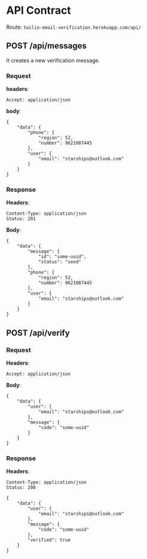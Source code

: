 # API Contract
Route: `twilio-email-verification.herokuapp.com/api/`

## POST /api/messages
It creates a new verification message.

### Request
**headers**:
```
Accept: application/json
```
**body**:
```
{
	"data": {
		"phone": {
			"region": 52,
			"number": 9621087445
		},
		"user": {
			"email": "starships@outlook.com"
		}
	}
}
```

### Response
**Headers**:
```
Content-Type: application/json
Status: 201
```
**Body**:
```
{
	"data": {
		"message": {
			"id": "some-uuid",
			"status": "send"
		},
		"phone": {
			"region": 52,
			"number": 9621087445
		},
		"user": {
			"email": "starships@outlook.com"
		}
	}
}
```

## POST /api/verify

### Request
**Headers**:
```
Accept: application/json
```

**Body**:
```
{
	"data": {
		"user": {
			"email": "starships@outlook.com"
		},
		"message": {
			"code": "some-uuid"
		}
	}
}
```

### Response
**Headers**:
```
Content-Type: application/json
Status: 200
```

```
{
	"data": {
		"user": {
			"email": "starships@outlook.com"
		},
		"message": {
			"code": "some-uuid"
		},
		"verified": true
	}
}
```
